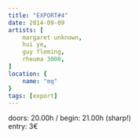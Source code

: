 ```yaml
---
title: "EXPORT#4"
date: 2014-09-09
artists: [
    margaret unknown,
    hui ye,
    guy fleming,
    rheuma 3000,
]
location: {
    name: "mq"
}
tags: [export]
---
```

doors: 20.00h / begin: 21.00h (sharp!)  
entry: 3€
